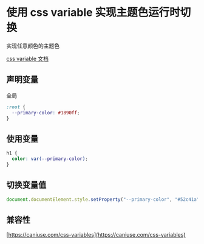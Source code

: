 # 使用 css variable 实现主题色运行时切换

实现任意颜色的主题色

[css variable 文档](https://developer.mozilla.org/zh-CN/docs/Web/CSS/Using_CSS_custom_properties)

## 声明变量

全局

```css
:root {
  --primary-color: #1890ff;
}
```

## 使用变量

```css
h1 {
  color: var(--primary-color);
}
```

## 切换变量值

```js
document.documentElement.style.setProperty("--primary-color", "#52c41a");
```

## 兼容性

[https://caniuse.com/css-variables](https://caniuse.com/css-variables)
